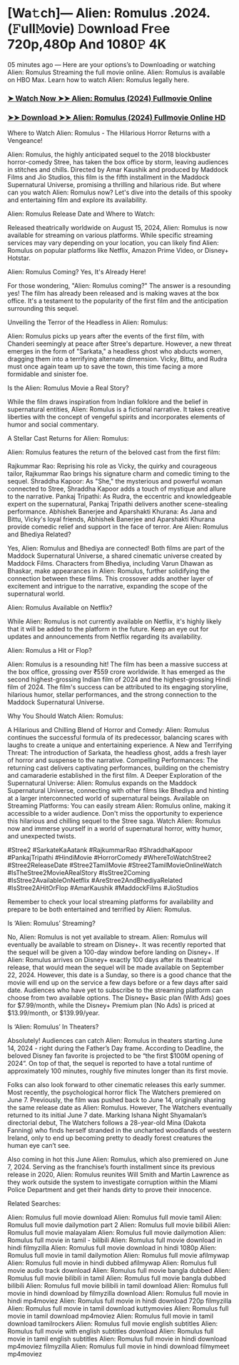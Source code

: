 # [Wa𝚝ch]— Alien: Romulus .2024.(𝙵ull𝙼ovie) 𝙳ownload Fr𝚎e 720p,480p And 1080𝙿 4K
05 minutes ago — Here are your options’s to Downloading or watching Alien: Romulus Streaming the full movie online. Alien: Romulus is available on HBO Max. Learn how to watch Alien: Romulus legally here.

### [➤ Watch Now ➤➤ Alien: Romulus (2024) Fullmovie Online](https://filmhubtv.com/en/movie/945961/alien-romulus?is)

### [➤➤ Download ➤➤ Alien: Romulus (2024) Fullmovie Online HD](https://filmhubtv.com/en/movie/945961/alien-romulus?is)

Where to Watch Alien: Romulus - The Hilarious Horror Returns with a Vengeance!

Alien: Romulus, the highly anticipated sequel to the 2018 blockbuster horror-comedy Stree, has taken the box office by storm, leaving audiences in stitches and chills. Directed by Amar Kaushik and produced by Maddock Films and Jio Studios, this film is the fifth installment in the Maddock Supernatural Universe, promising a thrilling and hilarious ride. But where can you watch Alien: Romulus now? Let's dive into the details of this spooky and entertaining film and explore its availability.

Alien: Romulus Release Date and Where to Watch:

Released theatrically worldwide on August 15, 2024, Alien: Romulus is now available for streaming on various platforms. While specific streaming services may vary depending on your location, you can likely find Alien: Romulus on popular platforms like Netflix, Amazon Prime Video, or Disney+ Hotstar.

Alien: Romulus Coming? Yes, It's Already Here!

For those wondering, "Alien: Romulus coming?" The answer is a resounding yes! The film has already been released and is making waves at the box office. It's a testament to the popularity of the first film and the anticipation surrounding this sequel.

Unveiling the Terror of the Headless in Alien: Romulus:

Alien: Romulus picks up years after the events of the first film, with Chanderi seemingly at peace after Stree's departure. However, a new threat emerges in the form of "Sarkata," a headless ghost who abducts women, dragging them into a terrifying alternate dimension. Vicky, Bittu, and Rudra must once again team up to save the town, this time facing a more formidable and sinister foe.

Is the Alien: Romulus Movie a Real Story?

While the film draws inspiration from Indian folklore and the belief in supernatural entities, Alien: Romulus is a fictional narrative. It takes creative liberties with the concept of vengeful spirits and incorporates elements of humor and social commentary.

A Stellar Cast Returns for Alien: Romulus:

Alien: Romulus features the return of the beloved cast from the first film:

Rajkummar Rao: Reprising his role as Vicky, the quirky and courageous tailor, Rajkummar Rao brings his signature charm and comedic timing to the sequel. Shraddha Kapoor: As "She," the mysterious and powerful woman connected to Stree, Shraddha Kapoor adds a touch of mystique and allure to the narrative. Pankaj Tripathi: As Rudra, the eccentric and knowledgeable expert on the supernatural, Pankaj Tripathi delivers another scene-stealing performance. Abhishek Banerjee and Aparshakti Khurana: As Jana and Bittu, Vicky's loyal friends, Abhishek Banerjee and Aparshakti Khurana provide comedic relief and support in the face of terror. Are Alien: Romulus and Bhediya Related?

Yes, Alien: Romulus and Bhediya are connected! Both films are part of the Maddock Supernatural Universe, a shared cinematic universe created by Maddock Films. Characters from Bhediya, including Varun Dhawan as Bhaskar, make appearances in Alien: Romulus, further solidifying the connection between these films. This crossover adds another layer of excitement and intrigue to the narrative, expanding the scope of the supernatural world.

Alien: Romulus Available on Netflix?

While Alien: Romulus is not currently available on Netflix, it's highly likely that it will be added to the platform in the future. Keep an eye out for updates and announcements from Netflix regarding its availability.

Alien: Romulus a Hit or Flop?

Alien: Romulus is a resounding hit! The film has been a massive success at the box office, grossing over ₹559 crore worldwide. It has emerged as the second highest-grossing Indian film of 2024 and the highest-grossing Hindi film of 2024. The film's success can be attributed to its engaging storyline, hilarious humor, stellar performances, and the strong connection to the Maddock Supernatural Universe.

Why You Should Watch Alien: Romulus:

A Hilarious and Chilling Blend of Horror and Comedy: Alien: Romulus continues the successful formula of its predecessor, balancing scares with laughs to create a unique and entertaining experience. A New and Terrifying Threat: The introduction of Sarkata, the headless ghost, adds a fresh layer of horror and suspense to the narrative. Compelling Performances: The returning cast delivers captivating performances, building on the chemistry and camaraderie established in the first film. A Deeper Exploration of the Supernatural Universe: Alien: Romulus expands on the Maddock Supernatural Universe, connecting with other films like Bhediya and hinting at a larger interconnected world of supernatural beings. Available on Streaming Platforms: You can easily stream Alien: Romulus online, making it accessible to a wider audience. Don't miss the opportunity to experience this hilarious and chilling sequel to the Stree saga. Watch Alien: Romulus now and immerse yourself in a world of supernatural horror, witty humor, and unexpected twists.

#Stree2 #SarkateKaAatank #RajkummarRao #ShraddhaKapoor #PankajTripathi #HindiMovie #HorrorComedy #WhereToWatchStree2 #Stree2ReleaseDate #Stree2TamilMovie #Stree2TamilMovieOnlineWatch #IsTheStree2MovieARealStory #IsStree2Coming #IsStree2AvailableOnNetflix #AreStree2AndBhediyaRelated #IsStree2AHitOrFlop #AmarKaushik #MaddockFilms #JioStudios

Remember to check your local streaming platforms for availability and prepare to be both entertained and terrified by Alien: Romulus.

Is ‘Alien: Romulus’ Streaming?

No, Alien: Romulus is not yet available to stream. Alien: Romulus will eventually be available to stream on Disney+. It was recently reported that the sequel will be given a 100-day window before landing on Disney+. If Alien: Romulus arrives on Disney+ exactly 100 days after its theatrical release, that would mean the sequel will be made available on September 22, 2024. However, this date is a Sunday, so there is a good chance that the movie will end up on the service a few days before or a few days after said date. Audiences who have yet to subscribe to the streaming platform can choose from two available options. The Disney+ Basic plan (With Ads) goes for $7.99/month, while the Disney+ Premium plan (No Ads) is priced at $13.99/month, or $139.99/year.

Is ‘Alien: Romulus’ In Theaters?

Absolutely! Audiences can catch Alien: Romulus in theaters starting June 14, 2024 - right during the Father’s Day frame. According to Deadline, the beloved Disney fan favorite is projected to be “the first $100M opening of 2024”. On top of that, the sequel is reported to have a total runtime of approximately 100 minutes, roughly five minutes longer than its first movie.

Folks can also look forward to other cinematic releases this early summer. Most recently, the psychological horror flick The Watchers premiered on June 7. Previously, the film was pushed back to June 14, originally sharing the same release date as Alien: Romulus. However, The Watchers eventually returned to its initial June 7 date. Marking Ishana Night Shyamalan’s directorial debut, The Watchers follows a 28-year-old Mina (Dakota Fanning) who finds herself stranded in the uncharted woodlands of western Ireland, only to end up becoming pretty to deadly forest creatures the human eye can’t see.

Also coming in hot this June Alien: Romulus, which also premiered on June 7, 2024. Serving as the franchise’s fourth installment since its previous release in 2020, Alien: Romulus reunites Will Smith and Martin Lawrence as they work outside the system to investigate corruption within the Miami Police Department and get their hands dirty to prove their innocence.

Related Searches:

Alien: Romulus full movie download Alien: Romulus full movie tamil Alien: Romulus full movie dailymotion part 2 Alien: Romulus full movie bilibili Alien: Romulus full movie malayalam Alien: Romulus full movie dailymotion Alien: Romulus full movie in tamil - bilibili Alien: Romulus full movie download in hindi filmyzilla Alien: Romulus full movie download in hindi 1080p Alien: Romulus full movie in tamil dailymotion Alien: Romulus full movie afilmywap Alien: Romulus full movie in hindi dubbed afilmywap Alien: Romulus full movie audio track download Alien: Romulus full movie bangla dubbed Alien: Romulus full movie bilibili in tamil Alien: Romulus full movie bangla dubbed bilibili Alien: Romulus full movie bilibili in tamil download Alien: Romulus full movie in hindi download by filmyzilla download Alien: Romulus full movie in hindi mp4moviez Alien: Romulus full movie in hindi download 720p filmyzilla Alien: Romulus full movie in tamil download kuttymovies Alien: Romulus full movie in tamil download mp4moviez Alien: Romulus full movie in tamil download tamilrockers Alien: Romulus full movie english subtitles Alien: Romulus full movie with english subtitles download Alien: Romulus full movie in tamil english subtitles Alien: Romulus full movie in hindi download mp4moviez filmyzilla Alien: Romulus full movie in hindi download filmymeet mp4moviez

